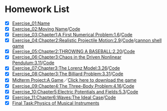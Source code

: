# Homework List
- [x] [Exercise_01:Name](https://github.com/MinnieWen/computational_physics_N2015301510014/blob/master/exercise_01.md)
- [x] [Exercise_02:Moving Name](http://note.youdao.com/noteshare?id=b131f900ef184183b8dd5818cd90e3fe)/[Code](http://note.youdao.com/noteshare?id=a4896196fbab68ccda7ca8a8d865ec69)
- [x] [Exercise_03:Chapter1:A First Numerical Problem:1.6](http://note.youdao.com/noteshare?id=c0ff48df3a627a612febd157999b9f7f)/[Code](http://note.youdao.com/noteshare?id=bcd0b54b9120ae09bee88e6eec50f9f3)
- [x] [Exercise_04:Chapter2:Realistic Projectile Motion:2.9](http://note.youdao.com/noteshare?id=66cc73254728e11319e3220a601b23e0)/[Code](http://note.youdao.com/noteshare?id=2e72bdc0949db0fd09e89e143fe0c279)/[cannon shell game](http://note.youdao.com/noteshare?id=404e78edffa4e66e000a76b5f9217f3e)
- [x] [Exercise_05:Chapter2:THROWING A BASEBALL:2.20](http://note.youdao.com/noteshare?id=e34cc1c2ae93f5747b5adef9a114e9ca)/[Code](http://note.youdao.com/noteshare?id=c5f518b95129aae4eb94e1bc82b022b1)
- [x] [Exercise_06:Chapter3:Chaos in the Driven Nonlinear Pendulum:3.11](http://note.youdao.com/noteshare?id=fc3f72b90f2179b1472a9b4353d2333c)/[Code](http://note.youdao.com/noteshare?id=b258198b449e64dfbf530ce363c6e7f9)
- [x] [Exercise_07:Chapter3:The Lorenz Model:3.26](http://note.youdao.com/noteshare?id=800544f71cf165c6088526271cc6636d)/[Code](http://note.youdao.com/noteshare?id=6338aa5b2bbab7c6b532f47b42ff838b)
- [x] [Exercise_08:Chapter3:The Billiard Problem:3.31](http://note.youdao.com/noteshare?id=bc0b25ae035119737a4b48a573ba0c07)/[Code](http://note.youdao.com/noteshare?id=d44a2451774005811eb6cd72bd027399)
- [x] [Midterm Project:A Game](http://note.youdao.com/noteshare?id=fd9cf1cd5e1ee5d90b10edaa97659988)／[Click here to download the game](http://note.youdao.com/noteshare?id=6a426f201e8f9a0958753e15fcee06ef)
- [x] [Exercise_09:Chapter4:The Three-Body Problem:4.16](http://note.youdao.com/noteshare?id=00a2fabb12b1de8f7db8a029d20ea5d9)/[Code](http://note.youdao.com/noteshare?id=4de17e871829a5bbc1105a219ac0d202)
- [x] [Exercise_10:Chapter5:Electric Potentials and Fields:5.3](http://note.youdao.com/noteshare?id=fc20f3f14f90fbae9af8b00b340e110a)/[Code](http://note.youdao.com/noteshare?id=8b53508443ebc231a548b3cdf4c306c0)
- [x] [Exercise_11:Chapter6:Waves:The Ideal Case](http://note.youdao.com/noteshare?id=75c1b0d8687b3ae56371e22287934d69)/[Code](http://note.youdao.com/noteshare?id=31579974a178833b0ae12eac1cf535aa)
- [x] [Final Task:Physics of Musical Instruments](http://note.youdao.com/noteshare?id=3244124e7d4fddfc379aede5ebb54572)
